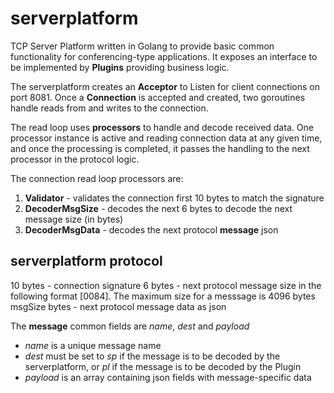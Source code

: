 # serverplatform
TCP Server Platform written in Golang to provide basic common functionality for conferencing-type applications.
It exposes an interface to be implemented by **Plugins** providing business logic.


The serverplatform creates an **Acceptor** to Listen for client connections on port 8081. 
Once a **Connection** is accepted and created, two goroutines handle reads from and writes to the connection.

The read loop uses **processors** to handle and decode received data. One processor instance is active and reading connection data at any given time, and once the processing is completed, it passes the handling to the next processor in the protocol logic.

The connection read loop processors are:
1. **Validator** - validates the connection first 10 bytes to match the signature 
2. **DecoderMsgSize** - decodes the next 6 bytes to decode the next message size (in bytes)
3. **DecoderMsgData** - decodes the next protocol **message** json

   
## serverplatform protocol

10 bytes - connection signature
6 bytes - next protocol message size in the following format [0084]. The maximum size for a messsage is 4096 bytes
msgSize bytes - next protocol message data as json

The **message** common fields are *name*, *dest* and *payload*
- *name* is a unique message name
- *dest* must be set to *sp* if the message is to be decoded by the serverplatform, or *pl* if the message is to be decoded by the Plugin
- *payload* is an array containing json fields with message-specific data
